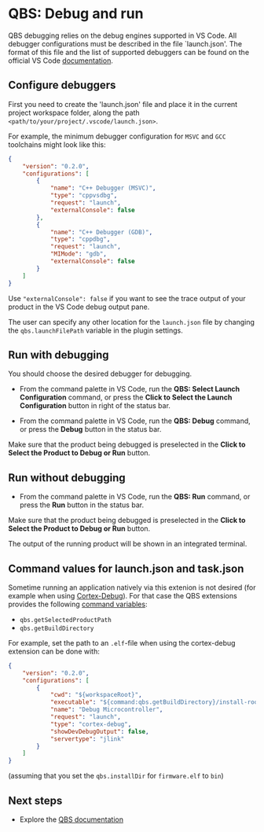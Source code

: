 # QBS: Debug and run

QBS debugging relies on the debug engines supported in VS Code. All debugger
configurations must be described in the file `launch.json'. The format of this
file and the list of supported debuggers can be found on the official VS Code
[documentation](https://code.visualstudio.com/docs/cpp/launch-json-reference).

## Configure debuggers

First you need to create the 'launch.json' file and place it in the current
project workspace folder, along the path `<path/to/your/project/.vscode/launch.json>`.

For example, the minimum debugger configuration for `MSVC` and `GCC`
toolchains might look like this:

```json
{
    "version": "0.2.0",
    "configurations": [
        {
            "name": "C++ Debugger (MSVC)",
            "type": "cppvsdbg",
            "request": "launch",
            "externalConsole": false
        },
        {
            "name": "C++ Debugger (GDB)",
            "type": "cppdbg",
            "request": "launch",
            "MIMode": "gdb",
            "externalConsole": false
        }
    ]
}
```

Use `"externalConsole": false` if you want to see the trace output of
your product in the VS Code debug output pane.

The user can specify any other location for the `launch.json` file by changing
the `qbs.launchFilePath` variable in the plugin settings.

## Run with debugging

You should choose the desired debugger for debugging.

* From the command palette in VS Code, run the **QBS: Select Launch Configuration**
command, or press the **Click to Select the Launch Configuration** button in right
of the status bar.

* From the command palette in VS Code, run the **QBS: Debug**
command, or press the **Debug** button in the status bar.

Make sure that the product being debugged is preselected in the
**Click to Select the Product to Debug or Run** button.

## Run without debugging

* From the command palette in VS Code, run the **QBS: Run**
command, or press the **Run** button in the status bar.

Make sure that the product being debugged is preselected in the
**Click to Select the Product to Debug or Run** button.

The output of the running product will be shown in an integrated terminal.

## Command values for launch.json and task.json

Sometime running an application natively via this extenion is not desired
(for example when using
[Cortex-Debug](https://marketplace.visualstudio.com/items?itemName=marus25.cortex-debug)).
For that case the QBS extensions provides the following [command variables](https://code.visualstudio.com/docs/editor/variables-reference#_command-variables):
*  `qbs.getSelectedProductPath`
*  `qbs.getBuildDirectory`

For example, set the path to an `.elf`-file when using the cortex-debug extension
can be done with:

```json
{
    "version": "0.2.0",
    "configurations": [
		{
			"cwd": "${workspaceRoot}",
			"executable": "${command:qbs.getBuildDirectory}/install-root/usr/local/bin/firmware.elf",
			"name": "Debug Microcontroller",
			"request": "launch",
			"type": "cortex-debug",
			"showDevDebugOutput": false,
			"servertype": "jlink"
		}
    ]
}
```
(assuming that you set the `qbs.installDir` for `firmware.elf` to `bin`)

## Next steps

- Explore the [QBS documentation](README.md)
